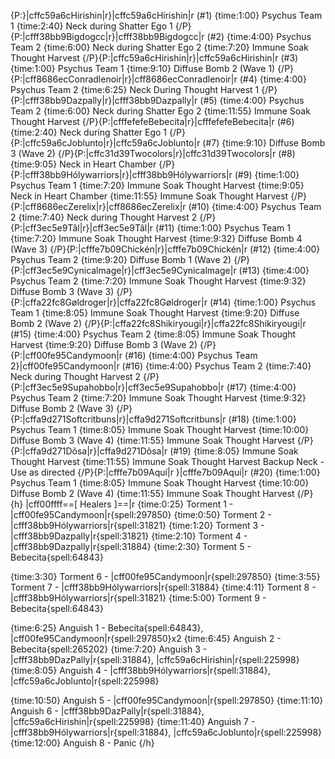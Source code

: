 {P:}|cffc59a6cHirishin|r}|cffc59a6cHirishin|r (#1)
{time:1:00} Psychus Team 1
{time:2:40} Neck during Shatter Ego 1
{/P}{P:|cfff38bb9Bigdogcc|r}|cfff38bb9Bigdogcc|r (#2)
{time:4:00} Psychus Team 2
{time:6:00} Neck during Shatter Ego 2
{time:7:20} Immune Soak Thought Harvest
{/P}{P:|cffc59a6cHirishin|r}|cffc59a6cHirishin|r (#3)
{time:1:00} Psychus Team 1
{time:9:10} Diffuse Bomb 2 (Wave 1)
{/P}{P:|cff8686ecConradlenoir|r}|cff8686ecConradlenoir|r (#4)
{time:4:00} Psychus Team 2
{time:6:25} Neck During Thought Harvest 1
{/P}{P:|cfff38bb9Dazpally|r}|cfff38bb9Dazpally|r (#5)
{time:4:00} Psychus Team 2
{time:6:00} Neck during Shatter Ego 2
{time:11:55} Immune Soak Thought Harvest
{/P}{P:|cfffefefeBebecita|r}|cfffefefeBebecita|r (#6)
{time:2:40} Neck during Shatter Ego 1
{/P}{P:|cffc59a6cJoblunto|r}|cffc59a6cJoblunto|r (#7)
{time:9:10} Diffuse Bomb 3 (Wave 2)
{/P}{P:|cffc31d39Twocolors|r}|cffc31d39Twocolors|r (#8)
{time:9:05} Neck in Heart Chamber
{/P}{P:|cfff38bb9Hólywarriors|r}|cfff38bb9Hólywarriors|r (#9)
{time:1:00} Psychus Team 1
{time:7:20} Immune Soak Thought Harvest
{time:9:05} Neck in Heart Chamber
{time:11:55} Immune Soak Thought Harvest
{/P}{P:|cff8686ecZerelix|r}|cff8686ecZerelix|r (#10)
{time:4:00} Psychus Team 2
{time:7:40} Neck during Thought Harvest 2
{/P}{P:|cff3ec5e9Tâl|r}|cff3ec5e9Tâl|r (#11)
{time:1:00} Psychus Team 1
{time:7:20} Immune Soak Thought Harvest
{time:9:32} Diffuse Bomb 4 (Wave 3)
{/P}{P:|cfffe7b09Chickén|r}|cfffe7b09Chickén|r (#12)
{time:4:00} Psychus Team 2
{time:9:20} Diffuse Bomb 1 (Wave 2)
{/P}{P:|cff3ec5e9Cynicalmage|r}|cff3ec5e9Cynicalmage|r (#13)
{time:4:00} Psychus Team 2
{time:7:20} Immune Soak Thought Harvest
{time:9:32} Diffuse Bomb 3 (Wave 3)
{/P}{P:|cffa22fc8Gøldroger|r}|cffa22fc8Gøldroger|r (#14)
{time:1:00} Psychus Team 1
{time:8:05} Immune Soak Thought Harvest
{time:9:20} Diffuse Bomb 2 (Wave 2)
{/P}{P:|cffa22fc8Shikiryougi|r}|cffa22fc8Shikiryougi|r (#15)
{time:4:00} Psychus Team 2
{time:8:05} Immune Soak Thought Harvest
{time:9:20} Diffuse Bomb 3 (Wave 2)
{/P}{P:|cff00fe95Candymoon|r (#16)
{time:4:00} Psychus Team 2}|cff00fe95Candymoon|r (#16)
{time:4:00} Psychus Team 2
{time:7:40} Neck during Thought Harvest 2
{/P}{P:|cff3ec5e9Supahobbo|r}|cff3ec5e9Supahobbo|r (#17)
{time:4:00} Psychus Team 2
{time:7:20} Immune Soak Thought Harvest
{time:9:32} Diffuse Bomb 2 (Wave 3)
{/P}{P:|cffa9d271Softcritbuns|r}|cffa9d271Softcritbuns|r (#18)
{time:1:00} Psychus Team 1
{time:8:05} Immune Soak Thought Harvest
{time:10:00} Diffuse Bomb 3 (Wave 4)
{time:11:55} Immune Soak Thought Harvest
{/P}{P:|cffa9d271Dõsa|r}|cffa9d271Dõsa|r (#19)
{time:8:05} Immune Soak Thought Harvest
{time:11:55} Immune Soak Thought Harvest
Backup Neck - Use as directed
{/P}{P:|cfffe7b09Aquí|r }|cfffe7b09Aquí|r  (#20)
{time:1:00} Psychus Team 1
{time:8:05} Immune Soak Thought Harvest
{time:10:00} Diffuse Bomb 2 (Wave 4)
{time:11:55} Immune Soak Thought Harvest
{/P}{h}
|cff00ffff==[ Healers ]==|r
{time:0:25} Torment 1 - |cff00fe95Candymoon|r{spell:297850}
{time:0:50} Torment 2 - |cfff38bb9Hólywarriors|r{spell:31821}
{time:1:20} Torment 3 - |cfff38bb9Dazpally|r{spell:31821}
{time:2:10} Torment 4 - |cfff38bb9Dazpally|r{spell:31884}
{time:2:30} Torment 5 - Bebecita{spell:64843}

{time:3:30} Torment 6 - |cff00fe95Candymoon|r{spell:297850}
{time:3:55} Torment 7 - |cfff38bb9Hólywarriors|r{spell:31884}
{time:4:11} Torment 8 - |cfff38bb9Hólywarriors|r{spell:31821}
{time:5:00} Torment 9 - Bebecita{spell:64843}

{time:6:25} Anguish 1 - Bebecita{spell:64843}, |cff00fe95Candymoon|r{spell:297850}x2
{time:6:45} Anguish 2 - Bebecita{spell:265202}
{time:7:20} Anguish 3 - |cfff38bb9DazPally|r{spell:31884}, |cffc59a6cHirishin|r{spell:225998}
{time:8:05} Anguish 4 - |cfff38bb9Hólywarriors|r{spell:31884}, |cffc59a6cJoblunto|r{spell:225998}

{time:10:50} Anguish 5 - |cff00fe95Candymoon|r{spell:297850}
{time:11:10} Anguish 6 - |cfff38bb9DazPally|r{spell:31884}, |cffc59a6cHirishin|r{spell:225998}
{time:11:40} Anguish 7 - |cfff38bb9Hólywarriors|r{spell:31884}, |cffc59a6cJoblunto|r{spell:225998}
{time:12:00} Anguish 8 - Panic
{/h}